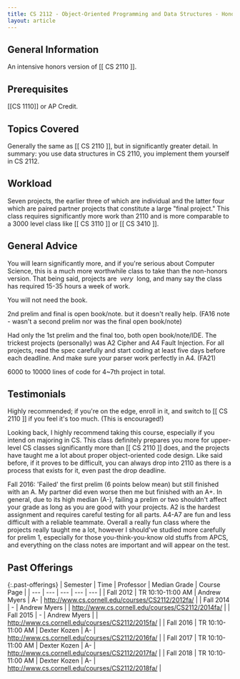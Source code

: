 ```yaml
---
title: CS 2112 - Object-Oriented Programming and Data Structures - Honors
layout: article
---
```


## General Information

An intensive honors version of [[ CS 2110 ]].

## Prerequisites

[[CS 1110]] or AP Credit.

## Topics Covered

Generally the same as [[ CS 2110 ]], but in significantly greater detail. In summary: you use data structures in CS 2110, you implement them yourself in CS 2112.

## Workload

Seven projects, the earlier three of which are individual and the latter four which are paired partner projects that constitute a large "final project." This class requires significantly more work than 2110 and is more comparable to a 3000 level class like [[ CS 3110 ]] or [[ CS 3410 ]].

## General Advice

You will learn significantly more, and if you're serious about Computer Science, this is a much more worthwhile class to take than the non-honors version. That being said, projects are  _very_  long, and many say the class has required 15-35 hours a week of work.

You will not need the book.

2nd prelim and final is open book/note. but it doesn't really help. (FA16 note - wasn't a second prelim nor was the final open book/note)

Had only the 1st prelim and the final too, both open book/note/IDE. The trickest projects (personally) was A2 Cipher and A4 Fault Injection. For all projects, read the spec carefully and start coding at least five days before each deadline. And make sure your parser work perfectly in A4. (FA21)

6000 to 10000 lines of code for 4~7th project in total.

## Testimonials

Highly recommended; if you're on the edge, enroll in it, and switch to [[ CS 2110 ]] if you feel it's too much. (This is encouraged!)

Looking back, I highly recommend taking this course, especially if you intend on majoring in CS. This class definitely prepares you more for upper-level CS classes significantly more than [[ CS 2110 ]] does, and the projects have taught me a lot about proper object-oriented code design. Like said before, if it proves to be difficult, you can always drop into 2110 as there is a process that exists for it, even past the drop deadline.

Fall 2016: 'Failed' the first prelim (6 points below mean) but still finished with an A. My partner did even worse then me but finished with an A+. In general, due to its high median (A-), failing a prelim or two shouldn't affect your grade as long as you are good with your projects. A2 is the hardest assignment and requires careful testing for all parts. A4-A7 are fun and less difficult with a reliable teammate. Overall a really fun class where the projects really taught me a lot, however I should've studied more carefully for prelim 1, especially for those you-think-you-know old stuffs from APCS, and everything on the class notes are important and will appear on the test. 

## Past Offerings

{:.past-offerings}
| Semester | Time | Professor | Median Grade | Course Page |
| --- | --- | --- | --- | --- |
| Fall 2012 | TR 10:10-11:00 AM | Andrew Myers | A- | <http://www.cs.cornell.edu/courses/CS2112/2012fa/> |
| Fall 2014 | - | Andrew Myers |  | <http://www.cs.cornell.edu/courses/CS2112/2014fa/> |
| Fall 2015 | - | Andrew Myers |  | <http://www.cs.cornell.edu/courses/CS2112/2015fa/> |
| Fall 2016 | TR 10:10-11:00 AM | Dexter Kozen | A- | <http://www.cs.cornell.edu/courses/CS2112/2016fa/> |
| Fall 2017 | TR 10:10-11:00 AM | Dexter Kozen | A- | <http://www.cs.cornell.edu/courses/CS2112/2017fa/> |
| Fall 2018 | TR 10:10-11:00 AM | Dexter Kozen | A- | <http://www.cs.cornell.edu/courses/CS2112/2018fa/> |
